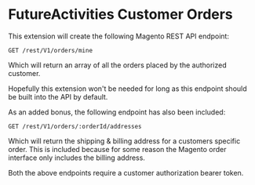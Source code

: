 # FutureActivities Customer Orders

This extension will create the following Magento REST API endpoint:

    GET /rest/V1/orders/mine
    
Which will return an array of all the orders placed by the authorized customer.

Hopefully this extension won't be needed for long as this endpoint should be built
into the API by default.

As an added bonus, the following endpoint has also been included:

    GET /rest/V1/orders/:orderId/addresses
    
Which will return the shipping & billing address for a customers specific order.
This is included because for some reason the Magento order interface only includes the billing address.

Both the above endpoints require a customer authorization bearer token.